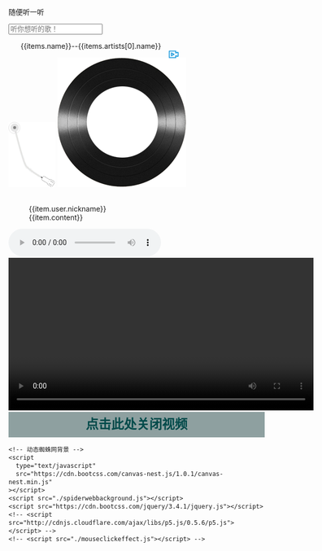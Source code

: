 <!DOCTYPE html>
<html lang="en">
  <head>
    <meta charset="UTF-8" />
    <meta http-equiv="X-UA-Compatible" content="IE=edge" />
    <meta name="viewport" content="width=device-width, initial-scale=1.0" />
    <title>Web-music</title>
    <link rel="stylesheet" href="./webmusic.css" />
  </head>
  <body>
    <!--播放器主体区域-->
    <div class="wrap" @click="hide">
      <div class="play_wrap" id="player">
        <!-- 顶部搜索区域 -->
        <div class="search_bar">
          <!-- <img
            src="http://autumnfish.cn/yuemusic//images/player_title.png"
            alt="开心听音乐"
          /> -->
          <div id="titleName"><p>随便听一听</p></div>
          <input
            type="text"
            v-model="search"
            @keyup.enter="searchMusic"
            placeholder="听你想听的歌！"
          />
        </div>
        <!-- 中部主体部分 -->
        <div class="center_con">
          <!-- 左边歌曲列表 -->
          <div class="son_wrapper">
            <ul class="song_list" style="list-style: none">
              <li v-for="items in musicList" @dblclick="playMusic(items)">
                <span>{{items.name}}--{{items.artists[0].name}}</span>
                <span v-if="items.mvid!=0" @click="playMv(items.mvid)"
                  ><img
                    src="./images/MV.png"
                    style="
                      position: absolute;
                      width: 22px;
                      margin-top: 14px;
                      margin-left: 14px;
                    "
                /></span>
              </li>
            </ul>
          </div>
          <!-- 中间歌曲专辑图片部分 -->
          <div class="player_con">
            <img src="./images/player_bar.png" id="player_bar" />
            <img src="./images/disc.png" id="disc" class="disc" />
            <img :src="picUrl" id="songsPic" class="songsPic" />
          </div>
          <!-- 右侧热评部分 -->
          <div class="comment_list">
            <div>
              <dl v-for="item in commentList" class="comments_dl">
                <dt><img :src="item.user.avatarUrl" class="albumImg" /></dt>
                <dd class="name">{{item.user.nickname}}</dd>
                <dd class="detailCom">{{item.content}}</dd>
              </dl>
            </div>
            <!-- <div class="iScrollVerticalScrollbar"></div> -->
          </div>
        </div>
        <!-- 音乐播放部分 -->
        <div class="audio_con">
          <audio
            :src="musicUrl"
            controls="controls"
            autoplay="autoplay"
            loop="loop"
            class="myaudio"
            @play="play"
            @pause="pause"
          ></audio>
        </div>
        <!-- mv播放部分 -->
        <div class="video_con" v-if="isShow">
          <video
            :src="mvUrl"
            controls="controls"
            width="600px"
            class="vedio.dede"
          ></video>
        </div>
        <div class="mask" @click="hide" v-if="isShow">
          <span
            style="
              display: flex;
              justify-content: center;
              line-height: 50px;
              font-weight: bolder;
              font-size: 25px;
              color: rgb(0, 74, 74);
              font-family: 'Times New Roman', Times, serif;
              background-color: rgb(142, 160, 160);
            "
            >点击此处关闭视频</span
          >
        </div>
      </div>
    </div>
    <!-- 开发环境版本，包含了有帮助的命令行警告 -->
    <script src="https://cdn.jsdelivr.net/npm/vue@2.6.14/dist/vue.js"></script>
    <!-- 官网提供的axios在线地址 -->
    <script src="https://unpkg.com/axios/dist/axios.min.js"></script>
    <script src="./music.js"></script>

    <!-- 动态蜘蛛网背景 -->
    <script
      type="text/javascript"
      src="https://cdn.bootcss.com/canvas-nest.js/1.0.1/canvas-nest.min.js"
    ></script>
    <script src="./spiderwebbackground.js"></script>
    <script src="https://cdn.bootcss.com/jquery/3.4.1/jquery.js"></script>
    <!-- <script src="http://cdnjs.cloudflare.com/ajax/libs/p5.js/0.5.6/p5.js"></script> -->
    <!-- <script src="./mouseclickeffect.js"></script> -->
  </body>
</html>
